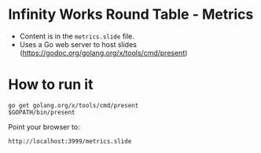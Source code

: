 Infinity Works Round Table - Metrics
====================================

* Content is in the `metrics.slide` file.
* Uses a Go web server to host slides (https://godoc.org/golang.org/x/tools/cmd/present) 

# How to run it

```
go get golang.org/x/tools/cmd/present
$GOPATH/bin/present
```

Point your browser to:

```
http://localhost:3999/metrics.slide
```